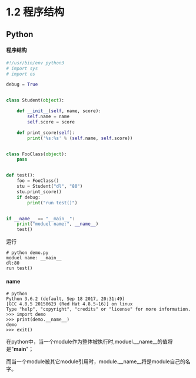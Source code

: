# 1.2 程序结构


## Python

#### 程序结构
```python
#!/usr/bin/env python3
# import sys
# import os

debug = True


class Student(object):

    def __init__(self, name, score):
        self.name = name
        self.score = score

    def print_score(self):
        print('%s:%s' % (self.name, self.score))


class FooClass(object):
    pass


def test():
    foo = FooClass()
    stu = Student("dl", "80")
    stu.print_score()
    if debug:
        print("run test()")


if __name__ == "__main__":
    print("moduel name:", __name__)
    test()

```
运行
```shell
# python demo.py 
moduel name: __main__
dl:80
run test()
```
#### __name__
```shell
# python
Python 3.6.2 (default, Sep 18 2017, 20:31:49) 
[GCC 4.8.5 20150623 (Red Hat 4.8.5-16)] on linux
Type "help", "copyright", "credits" or "license" for more information.
>>> import demo
>>> print(demo.__name__)
demo
>>> exit()
```
在python中，当一个module作为整体被执行时,moduel.__name__的值将是"__main__"；

而当一个module被其它module引用时，module.__name__将是module自己的名字。
